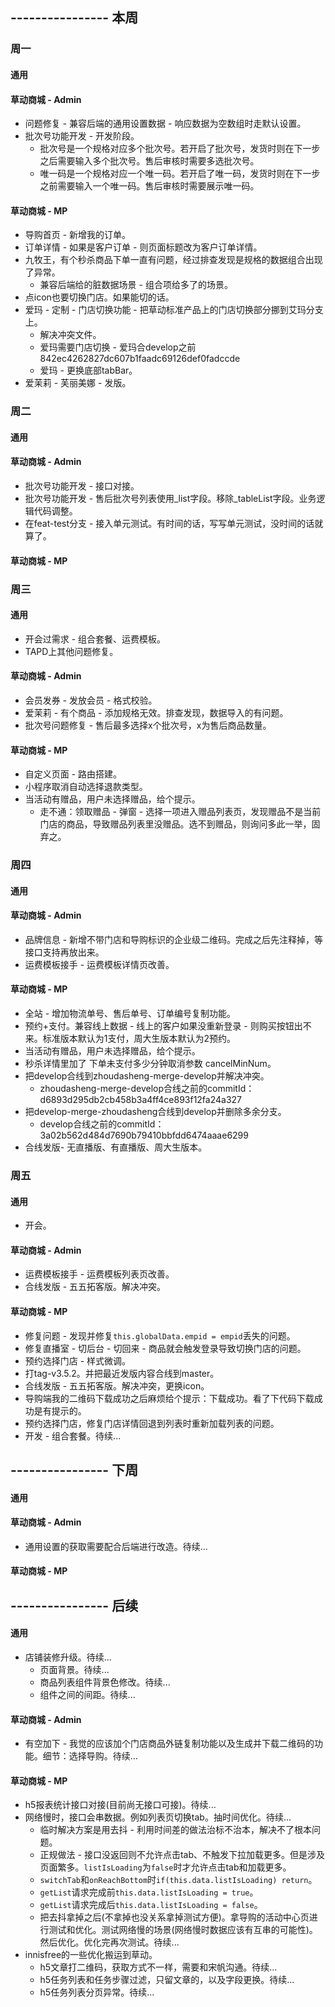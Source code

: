 ## ---------------- 本周

### 周一
#### 通用
#### 草动商城 - Admin
* 问题修复 - 兼容后端的通用设置数据 - 响应数据为空数组时走默认设置。
* 批次号功能开发 - 开发阶段。
  - 批次号是一个规格对应多个批次号。若开启了批次号，发货时则在下一步之后需要输入多个批次号。售后审核时需要多选批次号。
  - 唯一码是一个规格对应一个唯一码。若开启了唯一码，发货时则在下一步之前需要输入一个唯一码。售后审核时需要展示唯一码。
#### 草动商城 - MP
* 导购首页 - 新增我的订单。
* 订单详情 - 如果是客户订单 - 则页面标题改为客户订单详情。
* 九牧王，有个秒杀商品下单一直有问题，经过排查发现是规格的数据组合出现了异常。
  - 兼容后端给的脏数据场景 - 组合项给多了的场景。
* 点icon也要切换门店。如果能切的话。
* 爱玛 - 定制 - 门店切换功能 - 把草动标准产品上的门店切换部分挪到艾玛分支上。
  - 解决冲突文件。
  - 爱玛需要门店切换 - 爱玛合develop之前 842ec4262827dc607b1faadc69126def0fadccde
  - 爱玛 - 更换底部tabBar。
* 爱茉莉 - 芙丽美娜 - 发版。

### 周二
#### 通用
#### 草动商城 - Admin
* 批次号功能开发 - 接口对接。
* 批次号功能开发 - 售后批次号列表使用_list字段。移除_tableList字段。业务逻辑代码调整。
* 在feat-test分支 - 接入单元测试。有时间的话，写写单元测试，没时间的话就算了。
#### 草动商城 - MP

### 周三
#### 通用
* 开会过需求 - 组合套餐、运费模板。
* TAPD上其他问题修复。
#### 草动商城 - Admin
* 会员发券 - 发放会员 - 格式校验。
* 爱茉莉 - 有个商品 - 添加规格无效。排查发现，数据导入的有问题。
* 批次号问题修复 - 售后最多选择x个批次号，x为售后商品数量。
#### 草动商城 - MP
* 自定义页面 - 路由搭建。
* 小程序取消自动选择退款类型。
* 当活动有赠品，用户未选择赠品，给个提示。
  - 走不通：领取赠品 - 弹窗 - 选择一项进入赠品列表页，发现赠品不是当前门店的商品，导致赠品列表里没赠品。选不到赠品，则询问多此一举，固弃之。

### 周四
#### 通用
#### 草动商城 - Admin
* 品牌信息 - 新增不带门店和导购标识的企业级二维码。完成之后先注释掉，等接口支持再放出来。
* 运费模板接手 - 运费模板详情页改善。
#### 草动商城 - MP
* 全站 - 增加物流单号、售后单号、订单编号复制功能。
* 预约+支付。兼容线上数据 - 线上的客户如果没重新登录 - 则购买按钮出不来。标准版本默认为1支付，周大生版本默认为2预约。
* 当活动有赠品，用户未选择赠品，给个提示。
* 秒杀详情里加了 下单未支付多少分钟取消参数 cancelMinNum。
* 把develop合线到zhoudasheng-merge-develop并解决冲突。
  - zhoudasheng-merge-develop合线之前的commitId：d6893d295db2cb458b3a4ff4ce893f12fa24a327
* 把develop-merge-zhoudasheng合线到develop并删除多余分支。
  - develop合线之前的commitId：3a02b562d484d7690b79410bbfdd6474aaae6299
* 合线发版- 无直播版、有直播版、周大生版本。

### 周五
#### 通用
* 开会。
#### 草动商城 - Admin
* 运费模板接手 - 运费模板列表页改善。
* 合线发版 - 五五拓客版。解决冲突。
#### 草动商城 - MP
* 修复问题 - 发现并修复`this.globalData.empid = empid`丢失的问题。
* 修复直播室 - 切后台 - 切回来 - 商品就会触发登录导致切换门店的问题。
* 预约选择门店 - 样式微调。
* 打tag-v3.5.2。并把最近发版内容合线到master。
* 合线发版 - 五五拓客版。解决冲突，更换icon。
* 导购端我的二维码下载成功之后麻烦给个提示：下载成功。看了下代码下载成功是有提示的。
* 预约选择门店，修复门店详情回退到列表时重新加载列表的问题。
* 开发 - 组合套餐。待续...

## ---------------- 下周
#### 通用
#### 草动商城 - Admin
* 通用设置的获取需要配合后端进行改造。待续...
#### 草动商城 - MP

## ---------------- 后续
#### 通用
* 店铺装修升级。待续...
  - 页面背景。待续...
  - 商品列表组件背景色修改。待续...
  - 组件之间的间距。待续...
#### 草动商城 - Admin
* 有空加下 - 我觉的应该加个门店商品外链复制功能以及生成并下载二维码的功能。细节：选择导购。待续...
#### 草动商城 - MP
* h5报表统计接口对接(目前尚无接口可接)。待续...
* 网络慢时，接口会串数据。例如列表页切换tab。抽时间优化。待续...
  - 临时解决方案是用去抖 - 利用时间差的做法治标不治本，解决不了根本问题。
  - 正规做法 - 接口没返回则不允许点击tab、不触发下拉加载更多。但是涉及页面繁多。`listIsLoading`为`false`时才允许点击tab和加载更多。
  - `switchTab`和`onReachBottom`时`if(this.data.listIsLoading) return`。
  - `getList`请求完成前`this.data.listIsLoading = true`。
  - `getList`请求完成后`this.data.listIsLoading = false`。
  - 把去抖拿掉之后(不拿掉也没关系拿掉测试方便)。拿导购的活动中心页进行测试和优化。测试网络慢的场景(网络慢时数据应该有互串的可能性)。然后优化。优化完再次测试。待续...
* innisfree的一些优化搬运到草动。
  - h5文章打二维码，获取方式不一样，需要和宋帆沟通。待续...
  - h5任务列表和任务步骤过滤，只留文章的，以及字段更换。待续...
  - h5任务列表分页异常。待续...
